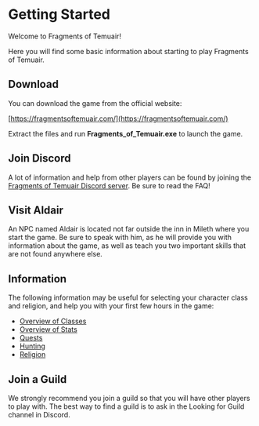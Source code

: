 # Getting Started

Welcome to Fragments of Temuair!

Here you will find some basic information about starting to play Fragments of Temuair.

## Download

You can download the game from the official website:

[https://fragmentsoftemuair.com/](https://fragmentsoftemuair.com/)

Extract the files and run **Fragments\_of\_Temuair.exe** to launch the game.

## Join Discord

A lot of information and help from other players can be found by joining the [Fragments of Temuair Discord server](https://discord.com/invite/tWCPfyBnV9). Be sure to read the FAQ!

## Visit Aldair

An NPC named Aldair is located not far outside the inn in Mileth where you start the game. Be sure to speak with him, as he will provide you with information about the game, as well as teach you two important skills that are not found anywhere else.

## Information

The following information may be useful for selecting your character class and religion, and help you with your first few hours in the game:

- [Overview of Classes](../classes/overview)
- [Overview of Stats](../classes/stats)
- [Quests](../quests/overview)
- [Hunting](../hunting)
- [Religion](../knowledge/religion)

## Join a Guild

We strongly recommend you join a guild so that you will have other players to play with. The best way to find a guild is to ask in the Looking for Guild channel in Discord.

